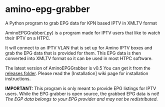 # amino-epg-grabber
A Python program to grab EPG data for KPN based IPTV in XMLTV format

AminoEPGGrabber(.py) is a program made for IPTV users that like to watch their IPTV on a HTPC.

It will connect to an IPTV VLAN that is set up for Amino IPTV boxes and grab the EPG data that is provided for them. This EPG data is then converted into XMLTV format so it can be used in most HTPC software.

The latest version of AminoEPGGrabber is v0.5 You can get it from the [releases folder](https://github.com/jbogers/amino-epg-grabber/tree/master/releases). Please read the [Installation] wiki page for installation instructions.

**IMPORTANT:** This program is only meant to provide EPG listings for IPTV users. While the EPG grabber is open source, the grabbed EPG data is not! *The EGP data belongs to your EPG provider and may not be redistributed.*
